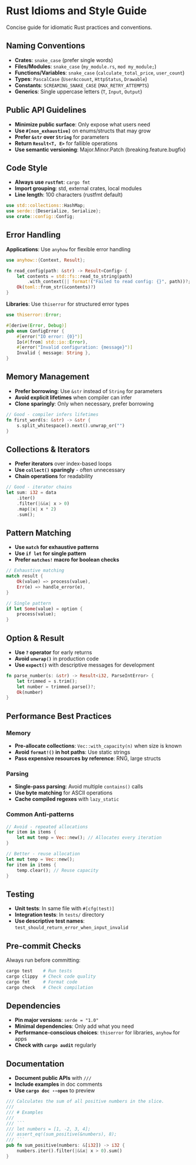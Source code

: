 # Rust Idioms and Style Guide

Concise guide for idiomatic Rust practices and conventions.

## Naming Conventions

- **Crates**: `snake_case` (prefer single words)
- **Files/Modules**: `snake_case` (`my_module.rs`, `mod my_module;`)
- **Functions/Variables**: `snake_case` (`calculate_total_price`, `user_count`)
- **Types**: `PascalCase` (`UserAccount`, `HttpStatus`, `Drawable`)
- **Constants**: `SCREAMING_SNAKE_CASE` (`MAX_RETRY_ATTEMPTS`)
- **Generics**: Single uppercase letters (`T`, `Input`, `Output`)

## Public API Guidelines

- **Minimize public surface**: Only expose what users need
- **Use `#[non_exhaustive]`** on enums/structs that may grow
- **Prefer `&str` over `String`** for parameters
- **Return `Result<T, E>`** for fallible operations
- **Use semantic versioning**: Major.Minor.Patch (breaking.feature.bugfix)

## Code Style

- **Always use `rustfmt`**: `cargo fmt`
- **Import grouping**: std, external crates, local modules
- **Line length**: 100 characters (rustfmt default)

```rust
use std::collections::HashMap;
use serde::{Deserialize, Serialize};
use crate::config::Config;
```

## Error Handling

**Applications**: Use `anyhow` for flexible error handling
```rust
use anyhow::{Context, Result};

fn read_config(path: &str) -> Result<Config> {
    let contents = std::fs::read_to_string(path)
        .with_context(|| format!("Failed to read config: {}", path))?;
    Ok(toml::from_str(&contents)?)
}
```

**Libraries**: Use `thiserror` for structured error types
```rust
use thiserror::Error;

#[derive(Error, Debug)]
pub enum ConfigError {
    #[error("IO error: {0}")]
    Io(#[from] std::io::Error),
    #[error("Invalid configuration: {message}")]
    Invalid { message: String },
}
```

## Memory Management

- **Prefer borrowing**: Use `&str` instead of `String` for parameters
- **Avoid explicit lifetimes** when compiler can infer
- **Clone sparingly**: Only when necessary, prefer borrowing

```rust
// Good - compiler infers lifetimes
fn first_word(s: &str) -> &str {
    s.split_whitespace().next().unwrap_or("")
}
```

## Collections & Iterators

- **Prefer iterators** over index-based loops
- **Use `collect()` sparingly** - often unnecessary
- **Chain operations** for readability

```rust
// Good - iterator chains
let sum: i32 = data
    .iter()
    .filter(|&&x| x > 0)
    .map(|x| x * 2)
    .sum();
```

## Pattern Matching

- **Use `match` for exhaustive patterns**
- **Use `if let` for single pattern**
- **Prefer `matches!` macro for boolean checks**

```rust
// Exhaustive matching
match result {
    Ok(value) => process(value),
    Err(e) => handle_error(e),
}

// Single pattern
if let Some(value) = option {
    process(value);
}
```

## Option & Result

- **Use `?` operator** for early returns
- **Avoid `unwrap()`** in production code
- **Use `expect()`** with descriptive messages for development

```rust
fn parse_number(s: &str) -> Result<i32, ParseIntError> {
    let trimmed = s.trim();
    let number = trimmed.parse()?;
    Ok(number)
}
```

## Performance Best Practices

### Memory
- **Pre-allocate collections**: `Vec::with_capacity(n)` when size is known
- **Avoid `format!()` in hot paths**: Use static strings
- **Pass expensive resources by reference**: RNG, large structs

### Parsing
- **Single-pass parsing**: Avoid multiple `contains()` calls
- **Use byte matching** for ASCII operations
- **Cache compiled regexes** with `lazy_static`

### Common Anti-patterns
```rust
// Avoid - repeated allocations
for item in items {
    let mut temp = Vec::new(); // Allocates every iteration
}

// Better - reuse allocation
let mut temp = Vec::new();
for item in items {
    temp.clear(); // Reuse capacity
}
```

## Testing

- **Unit tests**: In same file with `#[cfg(test)]`
- **Integration tests**: In `tests/` directory
- **Use descriptive test names**: `test_should_return_error_when_input_invalid`

## Pre-commit Checks

Always run before committing:
```bash
cargo test    # Run tests
cargo clippy  # Check code quality
cargo fmt     # Format code
cargo check   # Check compilation
```

## Dependencies

- **Pin major versions**: `serde = "1.0"`
- **Minimal dependencies**: Only add what you need
- **Performance-conscious choices**: `thiserror` for libraries, `anyhow` for apps
- **Check with `cargo audit`** regularly

## Documentation

- **Document public APIs** with `///`
- **Include examples** in doc comments
- **Use `cargo doc --open`** to preview

```rust
/// Calculates the sum of all positive numbers in the slice.
/// 
/// # Examples
/// 
/// ```
/// let numbers = [1, -2, 3, 4];
/// assert_eq!(sum_positive(&numbers), 8);
/// ```
pub fn sum_positive(numbers: &[i32]) -> i32 {
    numbers.iter().filter(|&&x| x > 0).sum()
}
```
